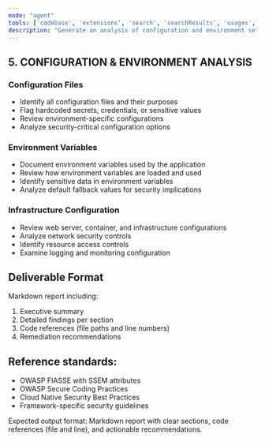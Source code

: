 ```yaml
---
mode: "agent"
tools: ['codebase', 'extensions', 'search', 'searchResults', 'usages', 'context7']
description: "Generate an analysis of configuration and environment settings"
---
```

## 5. CONFIGURATION & ENVIRONMENT ANALYSIS

### Configuration Files
- Identify all configuration files and their purposes
- Flag hardcoded secrets, credentials, or sensitive values
- Review environment-specific configurations
- Analyze security-critical configuration options

### Environment Variables
- Document environment variables used by the application
- Review how environment variables are loaded and used
- Identify sensitive data in environment variables
- Analyze default fallback values for security implications

### Infrastructure Configuration
- Review web server, container, and infrastructure configurations
- Analyze network security controls
- Identify resource access controls
- Examine logging and monitoring configuration

## Deliverable Format
Markdown report including:
1. Executive summary
2. Detailed findings per section
3. Code references (file paths and line numbers)
4. Remediation recommendations

## Reference standards:
- OWASP FIASSE with SSEM attributes
- OWASP Secure Coding Practices
- Cloud Native Security Best Practices
- Framework-specific security guidelines

Expected output format: Markdown report with clear sections, code references (file and line), and actionable recommendations.